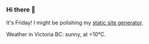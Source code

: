 ### Hi there :wave:

It's Friday! I might be polishing my [static site generator](https://github.com/bewuethr/pandoc-bash-blog).

Weather in Victoria BC: sunny, at +10°C.
